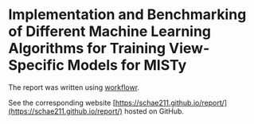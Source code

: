
# Implementation and Benchmarking of Different Machine Learning Algorithms for Training View-Specific Models for MISTy

The report was written using [workflowr](https://github.com/jdblischak/workflowr).

See the corresponding website
[https://schae211.github.io/report/](https://schae211.github.io/report/) hosted
on GitHub.
